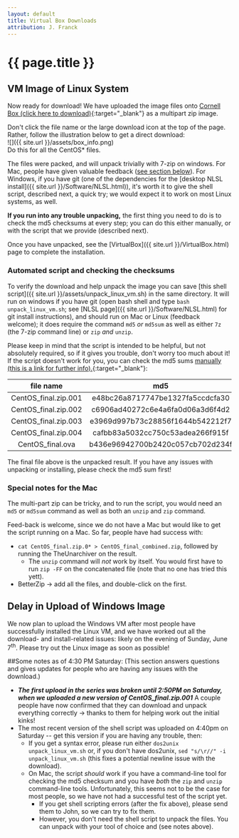 ```yaml
---
layout: default
title: Virtual Box Downloads
attribution: J. Franck
---
```

# {{ page.title }}

## VM Image of Linux System

Now ready for download!  We have uploaded the image files onto [Cornell Box (click here to download)](https://cornell.box.com/s/o47ptx9wr21ui15zbugjizjanz24jk6c){:target="_blank"} as a multipart zip image.

Don't click the file name or the large download icon at the top of the page.  Rather, follow the illustration below to get a direct download:  
![]({{ site.url }}/assets/box_info.png)  
Do this for all the CentOS* files.

The files were packed, and will unpack trivially with 7-zip on windows.
For Mac, people have given valuable feedback ([see section below](#Macnotes)).
For Windows, if you have git (one of the dependencies for the [desktop NLSL install]({{ site.url }}/Software/NLSL.html)), it's worth it to give the shell script, described next, a quick try; we would expect it to work on most Linux systems, as well.

**If you run into any trouble unpacking,** the first thing you need to do is to check the md5 checksums at every step; you can do this either manually, or with the script that we provide (described next).

Once you have unpacked, 
see the [VirtualBox]({{ site.url }}/VirtualBox.html) page to complete the installation.

### Automated script and checking the checksums

To verify the download and help unpack the image you can save [this shell script]({{ site.url }}/assets/unpack_linux_vm.sh) in the same directory.  It will run on windows if you have git (open bash shell and type `bash unpack_linux_vm.sh`; see [NLSL page]({{ site.url }}/Software/NLSL.html) for git install instructions), and should run on Mac or Linux (feedback welcome); it does require the command `md5` *or* `md5sum` as well as either `7z` (the 7-zip command line) or `zip` *and* `unzip`.

Please keep in mind that the script is intended to be helpful, but not absolutely required, so if it gives you trouble, don't worry too much about it!
If the script doesn't work for you, you can check the md5 sums [manually (this is a link for further info).](http://www.droidviews.com/check-md5sum-of-a-file-on-windows-mac-and-linux/){:target="_blank"}:

 file name  | md5
:----------:|:-----------:
CentOS_final.zip.001 | e48bc26a8717747be1327fa5ccdcfa30
CentOS_final.zip.002 | c6906ad40272c6e4a6fa0d06a3d6f4d2
CentOS_final.zip.003 | e3969d997b73c28856f1644b542212f7
CentOS_final.zip.004 | cafbb83a5032cc750c53adea266f915f
CentOS_final.ova | b436e96942700b2420c057cb702d234f

The final file above is the unpacked result.
If you have any issues with unpacking or installing, please check the md5 sum first!

### Special notes for the Mac
<a name="Macnotes"></a>

The multi-part zip can be tricky, and to run the script, you would need an `md5` or `md5sum` command as well as both an `unzip` and `zip` command.

Feed-back is welcome, since we do not have a Mac but would like to get the script running on a Mac.
So far, people have had success with:

- `cat CentOS_final.zip.0* > CentOS_final_combined.zip`, followed by running the TheUnarchiver on the result.
    - The `unzip` command will *not* work by itself.  You would first have to run `zip -FF` on the concatenated file (note that no one has tried this yett).
- BetterZip → add all the files, and double-click on the first. 


## Delay in Upload of Windows Image 

We now plan to upload the Windows VM after most people have successfully installed the Linux VM, and we have worked out all the download- and install-related issues: likely on the evening of Sunday, June 7<sup>th</sup>.  Please try out the Linux image as soon as possible!

##Some notes as of 4:30 PM Saturday:
(This section answers questions and gives updates for people who are having any issues with the download.)

- ***The first upload in the series was broken until 2:50PM on Saturday, when we uploaded a new version of CentOS_final.zip.001*** A couple people have now confirmed that they can download and unpack everything correctly → thanks to them for helping work out the initial kinks!
- The most recent version of the shell script was uploaded on 4:40pm on Saturday -- get this version if you are having any trouble, then:
    - If you get a syntax error, please run either `dos2unix unpack_linux_vm.sh` or, if you don't have dos2unix, `sed "s/\r//" -i unpack_linux_vm.sh` (this fixes a potential newline issue with the download).
    - On Mac, the script *should* work if you have a command-line tool for checking the md5 checksum and you have *both* the `zip` and `unzip` command-line tools.  Unfortunately, this seems not to be the case for most people, so we have not had a successful test of the script yet.
        - If you get shell scripting errors (after the fix above), please send them to John, so we can try to fix them.
        - However, you don't need the shell script to unpack the files.  You can unpack with your tool of choice and (see notes above).

